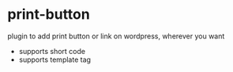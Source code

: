 # print-button
plugin to add print button or link on wordpress, wherever you want

- supports short code
- supports template tag
